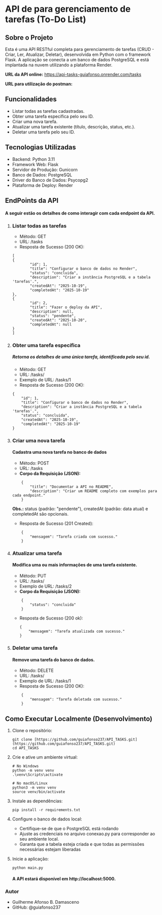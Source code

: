 # API de para gerenciamento de tarefas (To-Do List)     

## Sobre o Projeto
Esta é uma API RESTful completa para gerenciamento de tarefas (CRUD - Criar, Ler, Atualizar, Deletar), desenvolvida em Python com o framework Flask. A aplicação se conecta a um banco de dados PostgreSQL e está implantada na nuvem utilizando a plataforma Render.

**URL da API online:** https://api-tasks-guiafonso.onrender.com/tasks

**URL para utilização do postman:** 

## **Funcionalidades**
* Listar todas as tarefas cadastradas.
* Obter uma tarefa específica pelo seu ID.
* Criar uma nova tarefa.
* Atualizar uma tarefa existente (título, descrição, status, etc.).
* Deletar uma tarefa pelo seu ID.

## Tecnologias Utilizadas
* Backend: Python 3.11
* Framework Web: Flask
* Servidor de Produção: Gunicorn
* Banco de Dados: PostgreSQL
* Driver do Banco de Dados: Psycopg2
* Plataforma de Deploy: Render

## **EndPoints da API**
#### A seguir estão os detalhes de como interagir com cada endpoint da API.

1. ### Listar todas as tarefas
    * Método: GET
    * URL: /tasks
    * Resposta de Sucesso (200 OK):
    ```
    [
    {
            "id": 1,
            "title": "Configurar o banco de dados no Render",
            "status": "concluida",
            "description": "Criar a instância PostgreSQL e a tabela 'tarefas'.",
            "createdAt": "2025-10-19",
            "completedAt": "2025-10-19"
    },
    {
            "id": 2,
            "title": "Fazer o deploy da API",
            "description": null,
            "status": "pendente",
            "createdAt": "2025-10-20",
            "completedAt": null
    }
    ]
    ```
    
2. ### Obter uma tarefa específica

    ##### Retorna os detalhes de uma única tarefa, identificada pelo seu id.
    * Método: GET
    * URL: /tasks/<id>
    * Exemplo de URL: /tasks/1
    * Resposta de Sucesso (200 OK):
    ```
    {
        "id": 1,
        "title": "Configurar o banco de dados no Render",
        "description": "Criar a instância PostgreSQL e a tabela 'tarefas'.",
        "status": "concluida",
        "createdAt": "2025-10-19",
        "completedAt": "2025-10-19"
    }
    ```
3. ### Criar uma nova tarefa
    #### Cadastra uma nova tarefa no banco de dados 
    * Método: POST
    * URL: /tasks
    * **Corpo da Requisição (JSON):**
    ```
        {
            "title": "Documentar a API no README",
            "description": "Criar um README completo com exemplos para cada endpoint."
        }

    ```
    **Obs.:** status (padrão: "pendente"), createdAt (padrão: data atual) e completedAt são opcionais.
    * Resposta de Sucesso (201 Created):
    ```
        {
            "mensagem": "Tarefa criada com sucesso."
        }

    ```

4. ### Atualizar uma tarefa
    #### Modifica uma ou mais informações de uma tarefa existente.
    * Método: PUT
    * URL: /tasks/<id>
    * Exemplo de URL: /tasks/2
    * **Corpo da Requisição (JSON):**
    ``` 
        {
            "status": "concluida"
        }

    ```
    * Resposta de Sucesso (200 ok):
        ```
        {
            "mensagem": "Tarefa atualizada com sucesso."
        }
        ```

5. ###  Deletar uma tarefa
    #### Remove uma tarefa do banco de dados.
    * Método: DELETE
    * URL: /tasks/<id>
    * Exemplo de URL: /tasks/1
    * Resposta de Sucesso (200 OK):
    ```
        {
            "mensagem": "Tarefa deletada com sucesso."
        }

    ```

## Como Executar Localmente (Desenvolvimento)
1. Clone o repositório:
    ```
    git clone [https://github.com/guiafonso237/API_TASKS.git](https://github.com/guiafonso237/API_TASKS.git)
    cd API_TASKS
    ```
2. Crie e ative um ambiente virtual:
    ```
    # No Windows
    python -m venv venv
    .\venv\Scripts\activate

    # No macOS/Linux
    python3 -m venv venv
    source venv/bin/activate
    ```

3. Instale as dependências:
    ```
    pip install -r requirements.txt
    ```
4. Configure o banco de dados local:
    * Certifique-se de que o PostgreSQL está rodando
    * Ajuste as credenciais no arquivo conexao.py para corresponder ao seu ambiente local.
    * Garanta que a tabela esteja criada e que todas as permissões necessárias estejam liberadas 

5. Inicie a aplicação:
    ```
    python main.py
    ```
    #### A API estará disponível em http://localhost:5000.

### Autor
* Guilherme Afonso B. Damasceno
* GitHub: @guiafonso237

